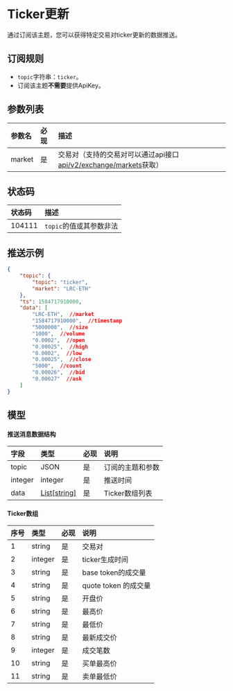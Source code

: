 # Ticker更新

通过订阅该主题，您可以获得特定交易对ticker更新的数据推送。




## 订阅规则

- `topic`字符串：`ticker`。
- 订阅该主题**不需要**提供ApiKey。


## 参数列表

| 参数名| 必现|              描述                 |
| :---- | :--- |:--------------------------------- |
| market | 是 | 交易对（支持的交易对可以通过api接口[api/v2/exchange/markets](../dex_apis/getMarkets.md)获取）|



## 状态码

| 状态码 |                 描述                 |
| :---- | :---------------------------------- |
| 104111 | `topic`的值或其参数非法|

## 推送示例

```json
{
    "topic": {
        "topic": "ticker",
        "market": "LRC-ETH"
    },
    "ts": 1584717910000,
    "data": [
        "LRC-ETH",  //market
        "1584717910000",  //timestamp
        "5000000",  //size
        "1000",  //volume
        "0.0002",  //open
        "0.00025",  //high
        "0.0002",  //low
        "0.00025",  //close       
        "5000",  //count    
        "0.00026",  //bid
        "0.00027"  //ask
    ]
}
```

## 模型

#### 推送消息数据结构

|  字段   |          类型           | 必现 |       说明       |    
| :----- | :--------------------- | :------ | :-------------- | 
| topic |       JSON        |    是    | 订阅的主题和参数 |  
| integer |         integer         |    是    |     推送时间     |  
|  data   | [List[string]](#ticker) |    是    |     Ticker数组列表          |

#### <span id="ticker">Ticker数组</span>

| 序号  |  类型   | 必现 |         说明         |    
| :------ | :----- | :------ | :------------------ | 
|    1     | string  |    是    |         交易对         | 
|    2     | integer |    是    |    ticker生成时间    | 
|    3     | string  |    是    |  base token的成交量  |  
|    4     | string  |    是    | quote token 的成交量 |    
|    5     | string  |    是    |        开盘价        |  
|    6     | string  |    是    |        最高价        |  
|    7     | string  |    是    |        最低价        | 
|    8     | string  |    是    |      最新成交价      |  
|    9     | integer |    是    |       成交笔数       |    
|    10    | string  |    是    |      买单最高价      |  
|    11    | string  |    是    |      卖单最低价      |   
